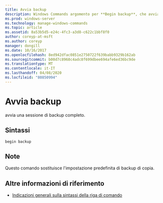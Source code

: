 ```yaml
---
title: Avvia backup
description: Windows Commands argomento per **Begin backup**, che avvia una sessione di backup completo.
ms.prod: windows-server
ms.technology: manage-windows-commands
ms.topic: article
ms.assetid: 8a53b5d5-e24c-4fc3-a3d8-c622c1bbf8f0
author: coreyp-at-msft
ms.author: coreyp
manager: dongill
ms.date: 10/16/2017
ms.openlocfilehash: 8ed942dfac0851e2750722f639babb9329b162ab
ms.sourcegitcommit: b00d7c8968c4adc8f699dbee694afe6ed36bc9de
ms.translationtype: MT
ms.contentlocale: it-IT
ms.lasthandoff: 04/08/2020
ms.locfileid: "80850994"
---
```

# <a name="begin-backup"></a>Avvia backup

avvia una sessione di backup completo.

## <a name="syntax"></a>Sintassi

```
begin backup
```

## <a name="remarks"></a>Note

Questo comando sostituisce l'impostazione predefinita di backup di copia.

## <a name="additional-references"></a>Altre informazioni di riferimento

- [Indicazioni generali sulla sintassi della riga di comando](command-line-syntax-key.md)